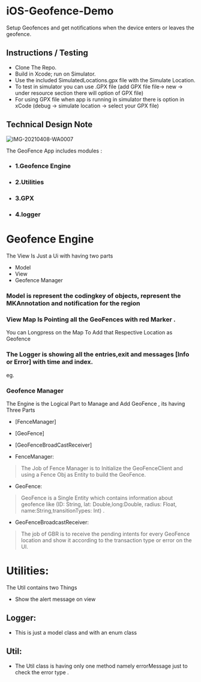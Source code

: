 
# iOS-Geofence-Demo
Setup Geofences and get notifications when the device enters or leaves the geofence.

## Instructions / Testing
 - Clone The Repo.
 - Build in Xcode; run on Simulator.
 - Use the included SimulatedLocations.gpx file with the Simulate Location.
 -  To test in simulator you can use .GPX file (add GPX file file-> new -> under resource section there will option of GPX file)
 - For using GPX file when app is running in simulator there is option in xCode (debug -> simulate location -> select your GPX file)



## Technical Design Note
![IMG-20210408-WA0007](https://user-images.githubusercontent.com/82074393/113995706-1e7bf300-9874-11eb-87a1-a7f062a4361d.jpeg)

The GeoFence App  includes modules :
- ### 1.Geofence Engine
- ### 2.Utilities
- ### 3.GPX
- ### 4.logger


# Geofence Engine
The View Is Just a Ui with having two parts 
 - Model
 - View
 - Geofence Manager

### Model is represent the codingkey of objects, represent the MKAnnotation and notification for the region
### View Map Is Pointing all the GeoFences with red Marker .
You can Longpress on the Map To Add that Respective Location as Geofence

### The Logger is showing all the entries,exit and messages [Info or Error] with time and index.
eg.
### Geofence Manager
The Engine is the Logical Part to Manage and Add GeoFence , its having Three Parts
- [FenceManager] 
- [GeoFence] 
- [GeoFenceBroadCastReceiver] 
  
- FenceManager:
> The Job of Fence Manager is to Initialize the GeoFenceClient and using a Fence Obj as Entity to build the GeoFence.
- GeoFence:
> GeoFence is a Single Entity which contains information about geofence
> like (ID: String, lat: Double,long:Double, radius: Float, name:String,transitionTypes: Int) . 
- GeoFenceBroadcastReceiver:
> The job of GBR is to receive the pending intents for every GeoFence location and show it according to the transaction type or error on the UI.


# Utilities:
The Util contains two Things  
  - Show the alert message on view 

## Logger:
- This is just a model class and with an enum class 
## Util:
- The Util class is having only one method namely errorMessage just to check the error type .


